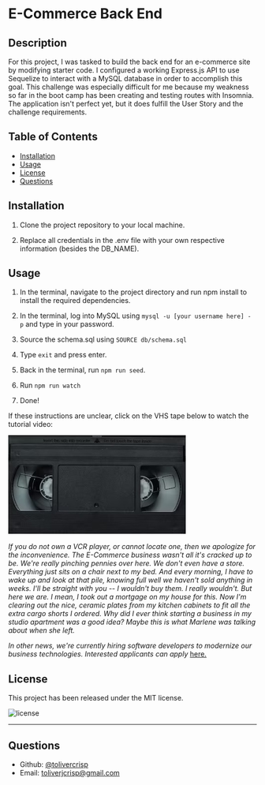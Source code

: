 # E-Commerce Back End

## Description

For this project, I was tasked to build the back end for an e-commerce site by modifying starter code. I configured a working Express.js API to use Sequelize to interact with a MySQL database in order to accomplish this goal. This challenge was especially difficult for me because my weakness so far in the boot camp has been creating and testing routes with Insomnia. The application isn't perfect yet, but it does fulfill the User Story and the 
challenge requirements.

## Table of Contents
  - [Installation](#installation)
  - [Usage](#usage)
  - [License](#license)
  - [Questions](#questions)
 

## Installation

1. Clone the project repository to your local machine.

2. Replace all credentials in the .env file with your own respective information (besides the DB_NAME).


## Usage

1. In the terminal, navigate to the project directory and run npm install to install the required dependencies.

2. In the terminal, log into MySQL using `mysql -u [your username here] - p` and type in your password.

3. Source the schema.sql using `SOURCE db/schema.sql`

4. Type `exit` and press enter.

5. Back in the terminal, run `npm run seed`.

6. Run `npm run watch`

7. Done!

If these instructions are unclear, click on the VHS tape below to watch the tutorial video:

[![Video:](./assets/vhs.jpg)](https://drive.google.com/file/d/1RFWsBxji_RYM67l6TK_TkqnFiuWpSFaN/view?usp=sharing)

*If you do not own a VCR player, or cannot locate one, then we apologize for the inconvenience.*
*The E-Commerce business wasn't all it's cracked up to be.* 
*We're really pinching pennies over here. We don't even have a store. Everything just sits on a chair next to my bed. And every morning, I have to wake up and look at that pile, knowing full well we haven't sold anything in weeks.  I'll be straight with you -- I wouldn't buy them. I  really wouldn't. But here we are. I mean, I took out a mortgage on my house for this. Now I'm clearing out the nice, ceramic plates from my kitchen cabinets to fit all the extra cargo shorts I ordered. Why did I ever think starting a business in my studio apartment was a good idea? Maybe this is what Marlene was talking about when she left.*

*In other news, we're currently hiring software developers to modernize our business technologies.*
*Interested applicants can apply* [here.](https://www.youtube.com/watch?v=dQw4w9WgXcQ)


## License

This project has been released under the MIT license. 

![license](https://img.shields.io/static/v1?label=License&message=MIT&color=blue)

---

## Questions

  - Github: [@tolivercrisp](https://github.com/tolivercrisp)
  - Email: [toliverjcrisp@gmail.com](mailto:toliverjcrisp@gmail.com)